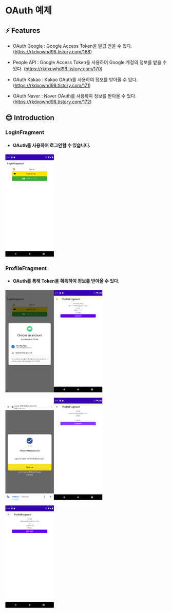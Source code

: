 # OAuth 예제

## ⚡ Features
* OAuth Google : Google Access Token을 발급 받을 수 있다. (https://rkdxowhd98.tistory.com/168)

* People API : Google Access Token을 사용하여 Google 계정의 정보를 받을 수 있다.  (https://rkdxowhd98.tistory.com/170)

* OAuth Kakao : Kakao OAuth를 사용하여 정보를 받아올 수 있다. (https://rkdxowhd98.tistory.com/171)

* OAuth Naver : Naver OAuth를 사용하여 정보를 받아올 수 있다. (https://rkdxowhd98.tistory.com/172)

## 😊 Introduction
### LoginFragment
* #### OAuth를 사용하여 로그인할 수 있습니다.
<img src="./readme/LoginFragment1.png" alt="LoginFragment1" width="30%">

### ProfileFragment
* #### OAuth를 통해 Token을 획득하여 정보를 받아올 수 있다.
<img src="./readme/LoginFragmentGoogle.png" alt="LoginFragmentGoogle" width="30%"><img src="./readme/ProfileFragmentGoogle.png" alt="ProfileFragmentGoogle" width="30%">

<img src="./readme/LoginFragmentKakao.png" alt="LoginFragmentKakao" width="30%"><img src="./readme/ProfileFragmentKakao.png" alt="ProfileFragmentKakao" width="30%">

<img src="./readme/ProfileFragmentNaver.png" alt="ProfileFragmentGoogle" width="30%">